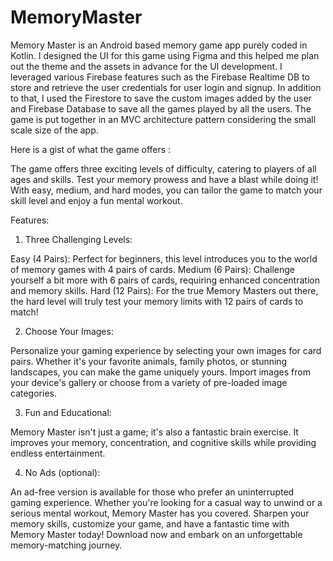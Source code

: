 # MemoryMaster
Memory Master is an Android based memory game app purely coded in Kotlin. I designed the UI for this game using Figma and this helped me plan out the theme and the assets in advance for the UI development. I leveraged various Firebase features such as the Firebase Realtime DB to store and retrieve the user credentials for user login and signup. In addition to that, I used the Firestore to save the custom images added by the user and Firebase Database to save all the games played by all the users. The game is put together in an MVC architecture pattern considering the small scale size of the app. 

Here is a gist of what the game offers :

The game offers three exciting levels of difficulty, catering to players of all ages and skills. Test your memory prowess and have a blast while doing it! With easy, medium, and hard modes, you can tailor the game to match your skill level and enjoy a fun mental workout.

Features:

1. Three Challenging Levels:

Easy (4 Pairs): Perfect for beginners, this level introduces you to the world of memory games with 4 pairs of cards.
Medium (6 Pairs): Challenge yourself a bit more with 6 pairs of cards, requiring enhanced concentration and memory skills.
Hard (12 Pairs): For the true Memory Masters out there, the hard level will truly test your memory limits with 12 pairs of cards to match!

2. Choose Your Images:

Personalize your gaming experience by selecting your own images for card pairs. Whether it's your favorite animals, family photos, or stunning landscapes, you can make the game uniquely yours.
Import images from your device's gallery or choose from a variety of pre-loaded image categories.

3. Fun and Educational:

Memory Master isn't just a game; it's also a fantastic brain exercise. It improves your memory, concentration, and cognitive skills while providing endless entertainment.

4. No Ads (optional):

An ad-free version is available for those who prefer an uninterrupted gaming experience.
Whether you're looking for a casual way to unwind or a serious mental workout, Memory Master has you covered. Sharpen your memory skills, customize your game, and have a fantastic time with Memory Master today! Download now and embark on an unforgettable memory-matching journey.
